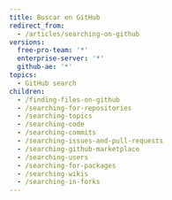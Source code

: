 ```yaml
---
title: Buscar en GitHub
redirect_from:
  - /articles/searching-on-github
versions:
  free-pro-team: '*'
  enterprise-server: '*'
  github-ae: '*'
topics:
  - GitHub search
children:
  - /finding-files-on-github
  - /searching-for-repositories
  - /searching-topics
  - /searching-code
  - /searching-commits
  - /searching-issues-and-pull-requests
  - /searching-github-marketplace
  - /searching-users
  - /searching-for-packages
  - /searching-wikis
  - /searching-in-forks
---
```


